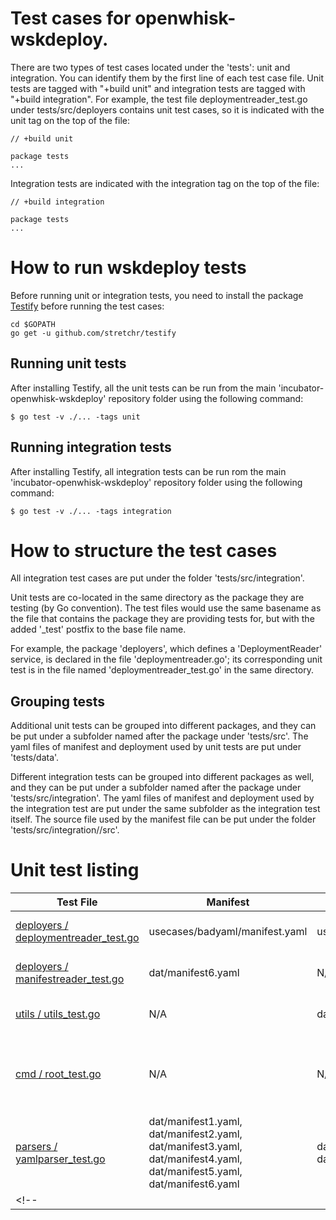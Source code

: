 # Test cases for openwhisk-wskdeploy.

There are two types of test cases located under the 'tests': unit and integration. You can identify them by the first line of each test case file. Unit tests are tagged with "+build unit" and integration tests are tagged with "+build integration". For example, the test file deploymentreader_test.go under tests/src/deployers contains unit test cases, so it is indicated with the unit tag on the top of the file:

```
// +build unit

package tests
...
```

Integration tests are indicated with the integration tag on the top of the file:
```
// +build integration

package tests
...
```

# How to run wskdeploy tests

Before running unit or integration tests, you need to install the package [Testify](https://github.com/stretchr/testify/) before running the test cases:
```
cd $GOPATH
go get -u github.com/stretchr/testify

```

## Running unit tests

After installing Testify, all the unit tests can be run from the main 'incubator-openwhisk-wskdeploy' repository folder using the following command:

```
$ go test -v ./... -tags unit
```

## Running integration tests

After installing Testify, all integration tests can be run rom the main 'incubator-openwhisk-wskdeploy' repository folder using the following command:

```
$ go test -v ./... -tags integration
```

# How to structure the test cases

All integration test cases are put under the folder 'tests/src/integration'.

Unit tests are co-located in the same directory as the package they are testing (by Go convention). The test files would use the same basename as the file that contains the package they are providing tests for, but with the added '_test' postfix to the base file name.

For example, the package 'deployers', which defines a 'DeploymentReader' service, is declared in the file 'deploymentreader.go'; its corresponding unit test is in the file named 'deploymentreader_test.go' in the same directory.

## Grouping tests

Additional unit tests can be grouped into different packages, and they can be put under a subfolder
named after the package under 'tests/src'. The yaml files of manifest and deployment used by unit tests are put under 'tests/data'.

Different integration tests can be grouped into different packages as well, and they can be put under a subfolder named after the package under 'tests/src/integration'. The yaml files of manifest and deployment used by the integration test are put under the same subfolder as the integration test itself. The source file used by the manifest file can be put under the folder 'tests/src/integration/<package>/src'.

# Unit test listing

| Test File | Manifest | Deployment | Description |
| ------| ------ | ------ | ------ |
| [deployers / deploymentreader_test.go](https://github.com/apache/incubator-openwhisk-wskdeploy/blob/master/deployers/deploymentreader_test.go) | usecases/badyaml/manifest.yaml | usecases/badyaml/deployment.yaml| Tests DeploymentReader service. |
| [deployers / manifestreader_test.go](https://github.com/apache/incubator-openwhisk-wskdeploy/blob/master/deployers/manifestreader_test.go) | dat/manifest6.yaml | N/A | Tests ManifestReader service |
| [utils / utils_test.go](https://github.com/apache/incubator-openwhisk-wskdeploy/blob/master/utils/util_test.go) | N/A | dat/deployment.yaml| Tests ContentReader, ReadUrl |
| [cmd / root_test.go](https://github.com/apache/incubator-openwhisk-wskdeploy/blob/master/cmd/root_test.go) | N/A | N/A | Tests Cobra frameworks "Root" command (i.e., "wskdeploy") and its child commands|
| [parsers / yamlparser_test.go](https://github.com/apache/incubator-openwhisk-wskdeploy/blob/master/parsers/yamlparser_test.go) | dat/manifest1.yaml, dat/manifest2.yaml, dat/manifest3.yaml, dat/manifest4.yaml, dat/manifest5.yaml, dat/manifest6.yaml | dat/deploy1.yaml, dat/deploy2.yaml, dat/deploy3.yaml, dat/deploy4.yaml | Tests YAML parser against various Manifest and Deployment files. |
<!-- | []() | <manifest> | <depl> | <desc> | -->
